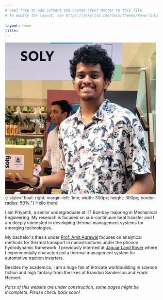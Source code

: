 ```yaml
---
# Feel free to add content and custom Front Matter to this file.
# To modify the layout, see https://jekyllrb.com/docs/themes/#overriding-theme-defaults

layout: home
title:
---
```

![image](/pfp.jpeg){: style="float: right;  margin-left: 1em; width: 300px; height: 300px; border-radius: 50%;"}
Hello there!

I am Priyanth, a senior undergraduate at IIT Bombay majoring in Mechanical Engineering. 
My research is focused on sub-continuum heat transfer and I am deeply interested in developing thermal management systems for emerging technologies.

My bachelor's thesis under [Prof. Amit Agrawal](https://www.me.iitb.ac.in/~amit.agrawal/about.html) focuses on analytical methods for thermal transport in nanostructures under the phonon hydrodynamic framework. I previously interned at [Jaguar Land Rover](https://www.jaguarlandrover.com/) where I experimentally characterized a thermal management system for automotive traction inverters.

Besides my academics, I am a huge fan of intricate worldbuilding in science fiction and high fantasy from the likes of Brandon Sanderson and Frank Herbert. 

_Parts of this website are under construction, some pages might be incomplete. Please check back soon!_

